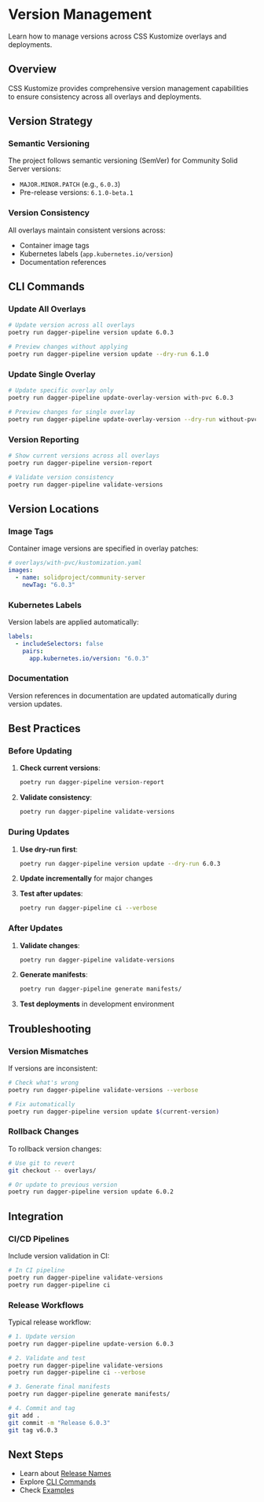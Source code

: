 # Version Management

Learn how to manage versions across CSS Kustomize overlays and deployments.

## Overview

CSS Kustomize provides comprehensive version management capabilities to ensure consistency across all overlays and deployments.

## Version Strategy

### Semantic Versioning

The project follows semantic versioning (SemVer) for Community Solid Server versions:

- `MAJOR.MINOR.PATCH` (e.g., `6.0.3`)
- Pre-release versions: `6.1.0-beta.1`

### Version Consistency

All overlays maintain consistent versions across:

- Container image tags
- Kubernetes labels (`app.kubernetes.io/version`)
- Documentation references

## CLI Commands

### Update All Overlays

```bash
# Update version across all overlays
poetry run dagger-pipeline version update 6.0.3

# Preview changes without applying
poetry run dagger-pipeline version update --dry-run 6.1.0
```

### Update Single Overlay

```bash
# Update specific overlay only
poetry run dagger-pipeline update-overlay-version with-pvc 6.0.3

# Preview changes for single overlay
poetry run dagger-pipeline update-overlay-version --dry-run without-pvc 6.1.0
```

### Version Reporting

```bash
# Show current versions across all overlays
poetry run dagger-pipeline version-report

# Validate version consistency
poetry run dagger-pipeline validate-versions
```

## Version Locations

### Image Tags

Container image versions are specified in overlay patches:

```yaml
# overlays/with-pvc/kustomization.yaml
images:
  - name: solidproject/community-server
    newTag: "6.0.3"
```

### Kubernetes Labels

Version labels are applied automatically:

```yaml
labels:
  - includeSelectors: false
    pairs:
      app.kubernetes.io/version: "6.0.3"
```

### Documentation

Version references in documentation are updated automatically during version updates.

## Best Practices

### Before Updating

1. **Check current versions**:

   ```bash
   poetry run dagger-pipeline version-report
   ```

1. **Validate consistency**:

   ```bash
   poetry run dagger-pipeline validate-versions
   ```

### During Updates

1. **Use dry-run first**:

   ```bash
   poetry run dagger-pipeline version update --dry-run 6.0.3
   ```

1. **Update incrementally** for major changes

1. **Test after updates**:

   ```bash
   poetry run dagger-pipeline ci --verbose
   ```

### After Updates

1. **Validate changes**:

   ```bash
   poetry run dagger-pipeline validate-versions
   ```

1. **Generate manifests**:

   ```bash
   poetry run dagger-pipeline generate manifests/
   ```

1. **Test deployments** in development environment

## Troubleshooting

### Version Mismatches

If versions are inconsistent:

```bash
# Check what's wrong
poetry run dagger-pipeline validate-versions --verbose

# Fix automatically
poetry run dagger-pipeline version update $(current-version)
```

### Rollback Changes

To rollback version changes:

```bash
# Use git to revert
git checkout -- overlays/

# Or update to previous version
poetry run dagger-pipeline version update 6.0.2
```

## Integration

### CI/CD Pipelines

Include version validation in CI:

```bash
# In CI pipeline
poetry run dagger-pipeline validate-versions
poetry run dagger-pipeline ci
```

### Release Workflows

Typical release workflow:

```bash
# 1. Update version
poetry run dagger-pipeline update-version 6.0.3

# 2. Validate and test
poetry run dagger-pipeline validate-versions
poetry run dagger-pipeline ci --verbose

# 3. Generate final manifests
poetry run dagger-pipeline generate manifests/

# 4. Commit and tag
git add .
git commit -m "Release 6.0.3"
git tag v6.0.3
```

## Next Steps

- Learn about [Release Names](release-names.md)
- Explore [CLI Commands](cli-commands.md)
- Check [Examples](../examples/basic-usage.md)
